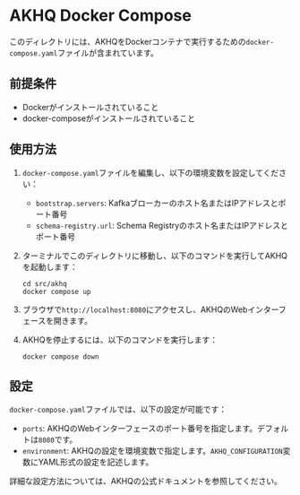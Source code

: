 # AKHQ Docker Compose

このディレクトリには、AKHQをDockerコンテナで実行するための`docker-compose.yaml`ファイルが含まれています。

## 前提条件

- Dockerがインストールされていること
- docker-composeがインストールされていること

## 使用方法

1. `docker-compose.yaml`ファイルを編集し、以下の環境変数を設定してください：
   - `bootstrap.servers`: Kafkaブローカーのホスト名またはIPアドレスとポート番号
   - `schema-registry.url`: Schema Registryのホスト名またはIPアドレスとポート番号

2. ターミナルでこのディレクトリに移動し、以下のコマンドを実行してAKHQを起動します：

   ```
   cd src/akhq
   docker compose up
   ```

3. ブラウザで`http://localhost:8080`にアクセスし、AKHQのWebインターフェースを開きます。

4. AKHQを停止するには、以下のコマンドを実行します：

   ```
   docker compose down
   ```

## 設定

`docker-compose.yaml`ファイルでは、以下の設定が可能です：

- `ports`: AKHQのWebインターフェースのポート番号を指定します。デフォルトは`8080`です。
- `environment`: AKHQの設定を環境変数で指定します。`AKHQ_CONFIGURATION`変数にYAML形式の設定を記述します。

詳細な設定方法については、AKHQの公式ドキュメントを参照してください。